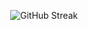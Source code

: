 <p align="center">
  <img src="https://streak-stats.demolab.com/?user=ArifRTzy&theme=default&hide_border=true" alt="GitHub Streak"/>
</p>
